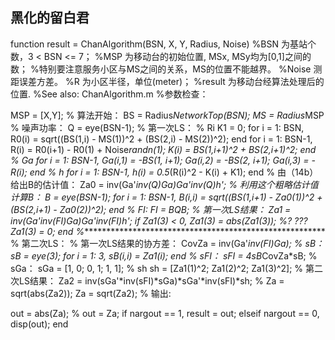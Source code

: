 ## 黑化的留白君
function result = ChanAlgorithm(BSN, X, Y, Radius, Noise)
%BSN 为基站个数，3 < BSN <= 7；
%MSP 为移动台的初始位置, MSx, MSy均为[0,1]之间的数；
%特别要注意服务小区与MS之间的关系，MS的位置不能越界。
%Noise 测距误差方差。
%R 为小区半径，单位(meter)；
%result 为移动台经算法处理后的位置.
%See also: ChanAlgorithm.m
%参数检查：

MSP = [X,Y];
% 算法开始：
BS = Radius*NetworkTop(BSN);
MS = Radius*MSP
% 噪声功率：
Q = eye(BSN-1);
% 第一次LS：
% Ri
K1 = 0;
for i = 1: BSN,
    R0(i) = sqrt((BS(1,i) - MS(1))^2 + (BS(2,i) - MS(2))^2);
end
for i = 1: BSN-1,
    R(i) = R0(i+1) - R0(1) + Noise*randn(1);
    K(i) = BS(1,i+1)^2 + BS(2,i+1)^2;
end
% Ga
for i = 1: BSN-1,
    Ga(i,1) = -BS(1, i+1);
    Ga(i,2) = -BS(2, i+1);
    Ga(i,3) = -R(i);
end
% h
for i = 1: BSN-1,
    h(i) = 0.5*(R(i)^2 - K(i) + K1);
end
% 由（14b）给出B的估计值：
Za0 = inv(Ga'*inv(Q)*Ga)*Ga'*inv(Q)*h';
% 利用这个粗略估计值计算B：
B = eye(BSN-1);
for i = 1: BSN-1,
    B(i,i) = sqrt((BS(1,i+1) - Za0(1))^2 + (BS(2,i+1) - Za0(2))^2);
end
% FI:
FI = B*Q*B;
% 第一次LS结果：
Za1 = inv(Ga'*inv(FI)*Ga)*Ga'*inv(FI)*h';
if Za1(3) < 0,
     Za1(3) = abs(Za1(3));
%? ???Za1(3) = 0;
end
%***************************************************************
% 第二次LS：
% 第一次LS结果的协方差：
CovZa = inv(Ga'*inv(FI)*Ga);
% sB：
sB = eye(3);
for i = 1: 3,
    sB(i,i) = Za1(i);
end
% sFI：
sFI = 4*sB*CovZa*sB;
% sGa：
sGa = [1, 0; 0, 1; 1, 1];
% sh
sh = [Za1(1)^2; Za1(2)^2; Za1(3)^2];
% 第二次LS结果：
Za2 = inv(sGa'*inv(sFI)*sGa)*sGa'*inv(sFI)*sh;
% Za = sqrt(abs(Za2));
Za = sqrt(Za2);
% 输出:

out = abs(Za);
% out = Za;
if nargout == 1,
    result = out;
elseif nargout == 0,
    disp(out);
end

